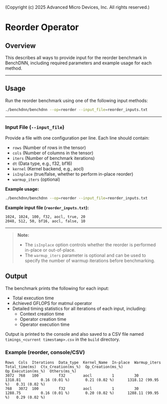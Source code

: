 (Copyright (c) 2025 Advanced Micro Devices, Inc. All rights reserved.)

# Reorder Operator

## Overview
This describes all ways to provide input for the reorder benchmark in BenchDNN, including required parameters and example usage for each method.

---

## Usage
Run the reorder benchmark using one of the following input methods:

```sh
./benchdnn/benchdnn --op=reorder --input_file=reorder_inputs.txt
```

---

### Input File (`--input_file`)
Provide a file with one configuration per line. Each line should contain:
- `rows` (Number of rows in the tensor)
- `cols` (Number of columns in the tensor)
- `iters` (Number of benchmark iterations)
- `dt` (Data type, e.g., f32, bf16)
- `kernel` (Kernel backend, e.g., aocl)
- `isInplace` (true/false, whether to perform in-place reorder)
- `warmup_iters` (optional)

**Example usage:**
```sh
./benchdnn/benchdnn --op=reorder --input_file=reorder_inputs.txt
```

**Example input file (`reorder_inputs.txt`):**
```
1024, 1024, 100, f32, aocl, true, 20
2048, 512, 50, bf16, aocl, false, 10
```
---

> **Note:**
> - The `isInplace` option controls whether the reorder is performed in-place or out-of-place.
> - The `warmup_iters` parameter is optional and can be used to specify the number of warmup iterations before benchmarking.

## Output

The benchmark prints the following for each input:
- Total execution time
- Achieved GFLOPS for matmul operator
- Detailed timing statistics for all iterations of each input, including:
  - Context creation time
  - Operator creation time
  - Operator execution time

Output is printed to the console and also saved to a CSV file named `timings_<current timestamp>.csv` in the `build` directory.

### Example (reorder, console/CSV)
```
Rows  Cols  Iterations  Data_type  Kernel_Name  In-place  Warmup_iters  Total_time(ms)  Ctx_Creation(ms_%)  Op_Creation(ms_%)  Op_Execution(ms_%)  Others(ms_%)
3072  768   100         f32        aocl         1         30            1318.81         0.16 (0.01 %)       0.21 (0.02 %)      1318.12 (99.95 %)   0.31 (0.02 %)
768   3072  100         f32        aocl         1         30            1288.75         0.16 (0.01 %)       0.20 (0.02 %)      1288.11 (99.95 %)   0.29 (0.02 %)
```